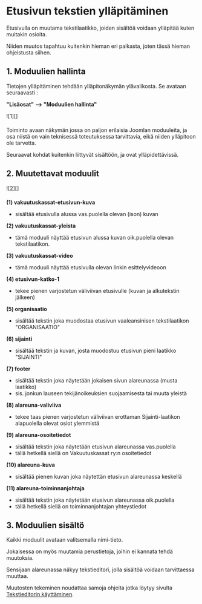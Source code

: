 # Etusivun tekstien ylläpitäminen


Etusivulla on muutama tekstilaatikko, joiden sisältöä voidaan ylläpitää kuten muitakin osioita.

Niiden muutos tapahtuu kuitenkin hieman eri paikasta, joten tässä hieman ohjeistusta siihen.


## 1. Moduulien hallinta

Tietojen ylläpitäminen tehdään ylläpitonäkymän ylävalikosta. Se avataan seuraavasti :

__"Lisäosat" --> "Moduulien hallinta"__

<figure class="fig-n border" style="margin:0 0 20px 0">
![1][]
</figure>

Toiminto avaan näkymän jossa on paljon erilaisia Joomlan moduuleita,
ja osa niistä on vain teknisessä toteutuksessa tarvittavia, eikä niiden ylläpitoon ole tarvetta.

Seuraavat kohdat kuitenkin liittyvät sisältöön, ja ovat ylläpidettävissä.

## 2. Muutettavat moduulit

<figure class="fig-n border" style="margin:0 0 20px 0">
![2][]
</figure>


__(1) vakuutuskassat-etusivun-kuva__

*   sisältää etusivulla alussa vas.puolella olevan (ison) kuvan


__(2) vakuutuskassat-yleista__

*   tämä moduuli näyttää etusivun alussa kuvan oik.puolella olevan tekstilaatikon.

__(3) vakuutuskassat-video__

*   tämä moduuli näyttää etusivulla olevan linkin esittelyvideoon

__(4) etusivun-katko-1__

*   tekee pienen varjostetun väliviivan etusivulle (kuvan ja alkutekstin jälkeen)

__(5) organisaatio__

*   sisältää tekstin joka muodostaa etusivun vaaleansinisen tekstilaatikon "ORGANISAATIO"

__(6) sijainti__

*   sisältää tekstin ja kuvan, josta muodostuu etusivun pieni laatikko "SIJAINTI"

__(7) footer__

*   sisältää tekstin joka näytetään jokaisen sivun alareunassa (musta laatikko)
*   sis. jonkun lauseen tekijänoikeuksien suojaamisesta tai muuta yleistä

__(8) alareuna-valiviiva__

*   tekee taas pienen varjostetun väliviivan erottaman Sijainti-laatikon alapuolella olevat osiot ylemmistä

__(9) alareuna-osoitetiedot__

*   sisältää tekstin joka näytetään etusivun alareunassa vas.puolella
*   tällä hetkellä siellä on Vakuutuskassat ry:n osoitetiedot

__(10) alareuna-kuva__

*   sisältää pienen kuvan joka näytettän etusivun alareunassa keskellä

__(11) alareuna-toiminnanjohtaja__

*   sisältää tekstin joka näytetään etusivun alareunassa oik.puolella
*   tällä hetkellä siellä on toiminnanjohtajan yhteystiedot



## 3. Moduulien sisältö

Kaikki moduulit avataan valitsemalla nimi-tieto.

Jokaisessa on myös muutamia perustietoja, joihin ei kannata tehdä muutoksia.

Sensijaan alareunassa näkyy tekstieditori, jolla sisältöä voidaan tarvittaessa muuttaa.

Muutosten tekeminen noudattaa samoja ohjeita jotka löytyy sivulta [Tekstieditorin käyttäminen][10].




[1]: kuvat/kuva57.png "Ruutumalli"
[2]: kuvat/kuva58.png "Ruutumalli"
[10]: pages/tekstieditorin-kaytto.md



